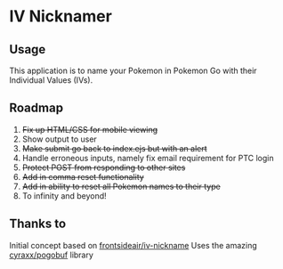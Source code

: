 

# IV Nicknamer

## Usage

This application is to name your Pokemon in Pokemon Go with their Individual Values (IVs).


## Roadmap

1. ~~Fix up HTML/CSS for mobile viewing~~
2. Show output to user
3. ~~Make submit go back to index.ejs but with an alert~~
4. Handle erroneous inputs, namely fix email requirement for PTC login
5. ~~Protect POST from responding to other sites~~
6. ~~Add in comma reset functionality~~
7. ~~Add in ability to reset all Pokemon names to their type~~
8. To infinity and beyond!


## Thanks to

Initial concept based on [frontsideair/iv-nickname](https://github.com/frontsideair/iv-nickname)
Uses the amazing [cyraxx/pogobuf](https://github.com/cyraxx/pogobuf) library
